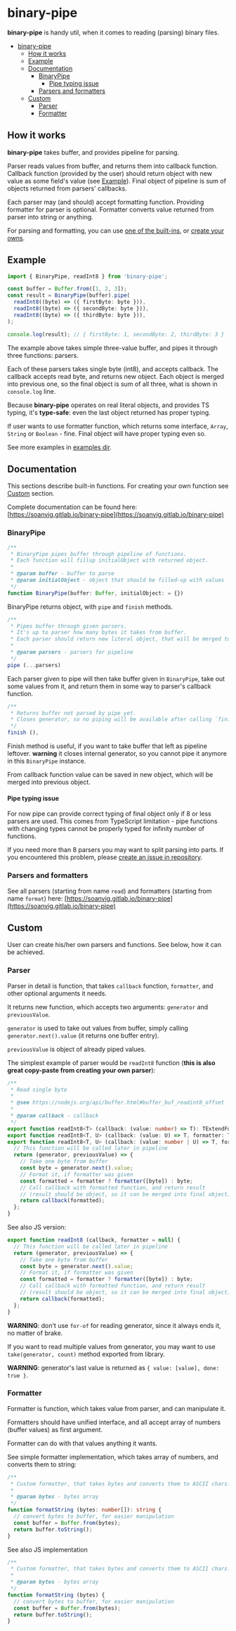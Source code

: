 # binary-pipe

**binary-pipe** is handy util, when it comes to reading (parsing) binary files.

<!-- TOC -->

- [binary-pipe](#binary-pipe)
  - [How it works](#how-it-works)
  - [Example](#example)
  - [Documentation](#documentation)
    - [BinaryPipe](#binarypipe)
      - [Pipe typing issue](#pipe-typing-issue)
    - [Parsers and formatters](#parsers-and-formatters)
  - [Custom](#custom)
    - [Parser](#parser)
    - [Formatter](#formatter)

<!-- /TOC -->

## How it works

**binary-pipe** takes buffer, and provides pipeline for parsing.

Parser reads values from buffer, and returns them into callback function. Callback function (provided by the user) should return object with new value as some field's value (see [Example](#example)). Final object of pipeline is sum of objects returned from parsers' callbacks.

Each parser may (and should) accept formatting function. Providing formatter for parser is optional. Formatter converts value returned from parser into string or anything.

For parsing and formatting, you can use [one of the built-ins](#documentation), or [create your owns](#custom).

## Example

```ts
import { BinaryPipe, readInt8 } from 'binary-pipe';

const buffer = Buffer.from([1, 2, 3]);
const result = BinaryPipe(buffer).pipe(
  readInt8((byte) => ({ firstByte: byte })),
  readInt8((byte) => ({ secondByte: byte })),
  readInt8((byte) => ({ thirdByte: byte })),
);

console.log(result); // { firstByte: 1, secondByte: 2, thirdByte: 3 }
```

The example above takes simple three-value buffer, and pipes it through three functions: parsers.

Each of these parsers takes single byte (int8), and accepts callback. The callback accepts read byte, and returns new object. Each object is merged into previous one, so the final object is sum of all three, what is shown in `console.log` line.

Because **binary-pipe** operates on real literal objects, and provides TS typing, it's **type-safe**: even the last object returned has proper typing.

If user wants to use formatter function, which returns some interface, `Array`, `String` or `Boolean` - fine. Final object will have proper typing even so.

See more examples in [examples dir](./examples).

## Documentation

This sections describe built-in functions. For creating your own function see [Custom](#custom) section.

Complete documentation can be found here: [https://soanvig.gitlab.io/binary-pipe](https://soanvig.gitlab.io/binary-pipe)

### BinaryPipe

```ts
/**
 * BinaryPipe pipes buffer through pipeline of functions.
 * Each function will fillup initialObject with returned object.
 *
 * @param buffer - buffer to parse
 * @param initialObject - object that should be filled-up with values
 */
function BinaryPipe(buffer: Buffer, initialObject: = {})
```

BinaryPipe returns object, with `pipe` and `finish` methods.

```ts
/**
 * Pipes buffer through given parsers.
 * It's up to parser how many bytes it takes from buffer.
 * Each parser should return new literal object, that will be merged to previous object (or initialObject).
 *
 * @param parsers - parsers for pipeline
 */
pipe (...parsers)
```

Each parser given to pipe will then take buffer given in `BinaryPipe`, take out some values from it, and return them in some way to parser's callback function.

```ts
/**
 * Returns buffer not parsed by pipe yet.
 * Closes generator, so no piping will be available after calling `finish`.
 */
finish (),
```

Finish method is useful, if you want to take buffer that left as pipeline leftover. **warning** it closes internal generator, so you cannot pipe it anymore in this `BinaryPipe` instance.

From callback function value can be saved in new object, which will be merged into previous object.

#### Pipe typing issue

For now pipe can provide correct typing of final object only if 8 or less parsers are used. This comes from TypeScript limitation - pipe functions with changing types cannot be properly typed for infinity number of functions.

If you need more than 8 parsers you may want to split parsing into parts.
If you encountered this problem, please [create an issue in repository](https://gitlab.com/soanvig/binary-pipe/issues/new).

### Parsers and formatters

See all parsers (starting from name `read`) and formatters (starting from name `format`) here: [https://soanvig.gitlab.io/binary-pipe](https://soanvig.gitlab.io/binary-pipe)

## Custom

User can create his/her own parsers and functions. See below, how it can be achieved.

### Parser

Parser in detail is function, that takes `callback` function, `formatter`, and other optional arguments it needs.

It returns new function, which accepts two arguments: `generator` and `previousValue`.

`generator` is used to take out values from buffer, simply calling `generator.next().value` (it returns one buffer entry).

`previousValue` is object of already piped values.

The simplest example of parser would be `readInt8` function (**this is also great copy-paste from creating your own parser**):

```ts
/**
 * Read single byte
 *
 * @see https://nodejs.org/api/buffer.html#buffer_buf_readint8_offset
 *
 * @param callback - callback
 */
export function readInt8<T> (callback: (value: number) => T): TExtendFunction<T>;
export function readInt8<T, U> (callback: (value: U) => T, formatter: TFormatter<U>): TExtendFunction<T>;
export function readInt8<T, U> (callback: (value: number | U) => T, formatter?: TFormatter<U>): TExtendFunction<T> {
  // This function will be called later in pipeline
  return (generator, previousValue) => {
    // Take one byte from buffer
    const byte = generator.next().value;
    // Format it, if formatter was given
    const formatted = formatter ? formatter([byte]) : byte;
    // Call callback with formatted function, and return result
    // (result should be object, so it can be merged into final object)
    return callback(formatted);
  };
}
```

See also JS version:

```js
export function readInt8 (callback, formatter = null) {
  // This function will be called later in pipeline
  return (generator, previousValue) => {
    // Take one byte from buffer
    const byte = generator.next().value;
    // Format it, if formatter was given
    const formatted = formatter ? formatter([byte]) : byte;
    // Call callback with formatted function, and return result
    // (result should be object, so it can be merged into final object)
    return callback(formatted);
  };
}
```

**WARNING**: don't use `for-of` for reading generator, since it always ends it, no matter of brake.

If you want to read multiple values from generator, you may want to use `take(generator, count)` method exported from library.

**WARNING**: generator's last value is returned as `{ value: [value], done: true }`.

### Formatter

Formatter is function, which takes value from parser, and can manipulate it.

Formatters should have unified interface, and all accept array of numbers (buffer values) as first argument.

Formatter can do with that values anything it wants.

See simple formatter implementation, which takes array of numbers, and converts them to string:

```ts
/**
 * Custom formatter, that takes bytes and converts them to ASCII chars.
 *
 * @param bytes - bytes array
 */
function formatString (bytes: number[]): string {
  // convert bytes to buffer, for easier manipulation
  const buffer = Buffer.from(bytes);
  return buffer.toString();
}
```

See also JS implementation

```js
/**
 * Custom formatter, that takes bytes and converts them to ASCII chars.
 *
 * @param bytes - bytes array
 */
function formatString (bytes) {
  // convert bytes to buffer, for easier manipulation
  const buffer = Buffer.from(bytes);
  return buffer.toString();
}
```




